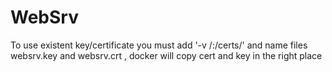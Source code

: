 # WebSrv

To use existent key/certificate you must add '-v <host cert path>/:/certs/' and name files websrv.key and websrv.crt , docker will copy cert and key in the right place
